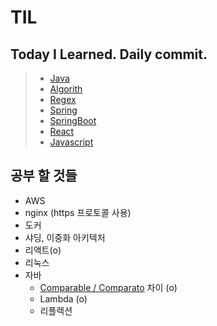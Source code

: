 TIL
====================
Today I Learned. Daily commit.
------------------------------
>* [Java](https://github.com/dpudpu/TIL/tree/master/java)
>* [Algorith](https://github.com/dpudpu/TIL/tree/master/algorithm)
>* [Regex](https://github.com/dpudpu/TIL/tree/master/regex)
>* [Spring](https://github.com/dpudpu/TIL/tree/master/spring)
>* [SpringBoot](https://github.com/dpudpu/TIL/tree/master/springboot)
>* [React](https://github.com/dpudpu/TIL/tree/master/react)
>* [Javascript](https://github.com/dpudpu/TIL/tree/master/javascript)

## 공부 할 것들

- AWS
- nginx (https 프로토콜 사용)
- 도커
- 샤딩, 이중화 아키텍처
- 리액트(o)
- 리눅스
- 자바 
  - [Comparable / Comparato](http://dev-daddy.tistory.com/23) 차이 (o) 
  - Lambda (o)
  - 리플렉션

